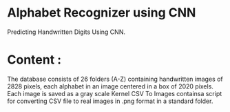 # Alphabet Recognizer using CNN
Predicting Handwritten Digits Using CNN.


# Content :

The database consists of 26 folders (A-Z) containing handwritten images of 2828 pixels, each alphabet in an image centered in a box of 2020 pixels.
Each image is saved as a gray scale Kernel CSV To Images containsa script for converting CSV file to real images in .png format in a 
standard folder.
